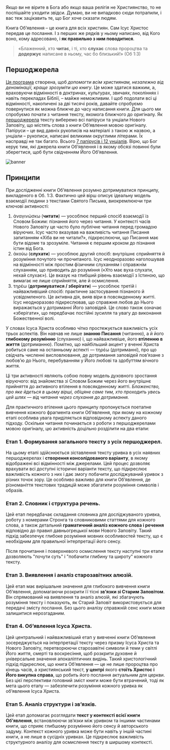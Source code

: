 Якщо ви не вірите в Бога або якщо ваша релігія не Християнство, то не поспішайте уходити звідси. Думаю, ви не випадково сюди потрапили, і вас теж зацікавить те, що Бог хоче сказати людям.

Книга Об’явлення – це книга для всіх християн. Сам Ісус Христос передав це послання. І з перших же рядків у ньому написано, від Кого воно, кому адресовано, і **як правильно з ним поводитися**.

> «Блаженний, хто **читає**, і ті, хто **слухає** слова пророцтва та **додержує** написане в ньому, час бо близький!» (Об 1:3)

## Першоджерела

[Ця програма](data:about) створена, щоб *допомогти всім християнам, незалежно від деномінації, краще зрозуміти цю книгу*. Це може здатися важким, а, враховуючи відмінності в доктринах, культурах, звичаях, поколіннях і навіть перекладах Біблії, – майже неможливим. І щоб подолати всі ці відмінності, накопичені за дві тисячі років, давайте спробуємо повернутися як можна ближче до часу написання книги. Для цього ми спробуємо почати з читання тексту, якомога ближчого до оригіналу. Як [першоджерела](data:sources) тексту виберемо всі папіруси та унціали Нового Заповіту, що містять слова з книги Об’явлення мовою оригіналу. Папіруси – це вид давніх рукописів на матеріалі з такою ж назвою, а унціали – рукописи, написані великими округлими літерами. Їх насправді не так багато. Всього [7 папірусів і 12 унціалів](https://en.wikipedia.org/wiki/Biblical_manuscript). Вірю, що Бог керує тим, які джерела книги Об’явлення і в якому обсязі повинні були зберегтися, щоб бути свідченням Його Об’явлення.

![banner](resource:assets/images/Topics/banner_preface.png)

## Принципи

При дослідженні книги Об’явлення розумно дотримуватися принципу, викладеного в Об. 1:3. Фактично цей вірш описує ідеальну модель взаємодії людини з текстами Святого Письма, виокремлюючи три ключові активності:

1. ἀναγινώσκω (**читати**) — уособлює перший спосіб взаємодії із Словом Божим: пізнання його через читання. У контексті часів Нового Заповіту це часто було публічне читання перед громадою віруючих. Ісус часто вказував на важливість читання Писання запитанням «Хіба ви не читали?», підкреслюючи, що Писання має бути відоме та зрозуміле. Читання є першим кроком до пізнання істин від Бога.
2. ἀκούω (**слухати**) — уособлює другий спосіб: внутрішнє сприйняття й розуміння почутого чи прочитаного. Ісус неодноразово наголошував на відмінності між простим фізичним слуханням і справжнім слуханням, що приводить до розуміння («Хто має вуха слухати, нехай слухає»). Це вказує на глибший рівень взаємодії з Істиною, що вимагає не лише сприйняття, але й осмислення.
3. τηρέω (**дотримуватися / зберігати**) — уособлює третій і найважливіший спосіб: практичне застосування пізнаного й усвідомленого. Це активна дія, вияв віри в повсякденному житті. Ісус неодноразово підкреслював, що справжня любов до Нього виражається у дотриманні Його заповідей. Це слово також означає «зберігати», що передбачає постійні зусилля та увагу до виконання Божественної волі.

У словах Ісуса Христа особливо чітко простежується важливість усіх трьох аспектів. Він навчав не лише **знанню Писання** (читанню), а й його **глибокому розумінню** (слуханню) і, що найважливіше, його **втіленню в життя** (дотриманню). Помітно, що найбільший акцент у вченні Христа робиться саме на останньому аспекті — τηρέω (дотриманні), про що свідчать численні висловлювання, де дотримання заповідей пов’язане з любов’ю до Нього, перебуванням у Його любові та здобуттям вічного життя.

Ці три активності являють собою повну модель духовного зростання віруючого: від знайомства зі Словом Божим через його внутрішнє прийняття до активного втілення в повсякденному житті. *Блаженство, про яке йдеться в цьому вірші, обіцяне саме тим, хто проходить увесь цей шлях — від читання через слухання до дотримання.*

Для практичного втілення цього принципу пропонується поетапне вивчення кожного фрагмента книги Об’явлення, при якому на кожному етапі особлива увага приділяється відповідному аспекту даного підходу. Оскільки читання починається з роботи з першоджерелами мовою оригіналу, цю активність доцільно розділити на два етапи:

### Етап 1. Формування загального тексту з усіх першоджерел.

На цьому етапі здійснюється зіставлення тексту уривка в усіх наявних першоджерелах і **створення консолідованого варіанту**, в якому відображені всі відмінності між джерелами. Цей процес дозволяє врахувати всі доступні історичні варіанти тексту, що підкреслює важливість кожного з них і дає змогу побачити досліджуваний уривок з різних точок зору. Це особливо важливо для книги Об’явлення, де різноманіття текстових традицій може збагатити розуміння символів і образів.

### Етап 2. Словник і структура речень.

Цей етап передбачає складання словника для досліджуваного уривка, роботу з номерами Стронга та словниковими статтями для кожного слова, а також детальний **граматичний аналіз кожного слова і речення** відповідно до правил давньогрецької мови Нового Заповіту. Такий підхід забезпечує глибоке розуміння мовних особливостей тексту, що є необхідним для правильної інтерпретації його сенсу.

Після прочитання і поверхневого осмислення тексту наступні три етапи дозволяють "почути суть" і "побачити глибину та широту" кожного тексту.

### Етап 3. Виявлення і аналіз старозавітних алюзій.

Цей етап має вирішальне значення для глибокого вивчення книги Об’явлення, допомагаючи розкрити її тісні **зв’язки зі Старим Заповітом**. Він спрямований на виявлення та аналіз алюзій, які збагачують розуміння тексту і показують, як Старий Заповіт використовується для передачі змісту послання. Без цього аналізу справжній сенс книги може залишитися нерозгаданим.

### Етап 4. Об’явлення Ісуса Христа.

Цей центральний і найважливіший етап у вивченні книги Об’явлення зосереджується на інтерпретації тексту через призму Ісуса Христа та Нового Заповіту, перетворюючи старозавітні символи й теми у світлі Його життя, смерті та воскресіння, щоб розкрити духовне й універсальне значення апокаліптичних видінь. Такий христологічний підхід підкреслює, що книга Об’явлення — це не лише пророцтва про кінець часів, а християнський текст, **у центрі** якого **стоїть Христос і Його викупна справа**, що робить його послання актуальним для церкви. Без цієї перспективи головний зміст книги може бути втрачений, тоді як мета цього етапу — забезпечити розуміння кожного уривка як об’явлення Ісуса Христа.

### Етап 5. Аналіз структури і зв’язків.

Цей етап допомагає розглядати **текст у контексті всієї книги Об’явлення**, встановлюючи зв’язки між уривком та іншими частинами книги, що сприяє глибшому розумінню його сенсу й авторського задуму. Контекст кожного уривка може бути навіть у іншій частині книги, а не лише в сусідніх уривках. Це підкреслює важливість структурного аналізу для осмислення тексту в ширшому контексті.
